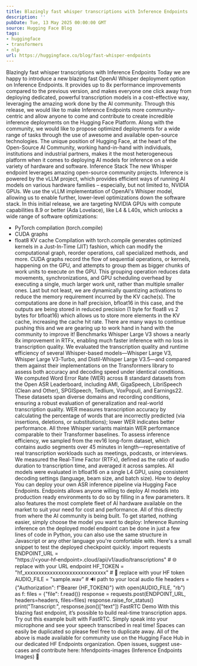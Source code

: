 ```yaml
---
title: Blazingly fast whisper transcriptions with Inference Endpoints
description: ''
pubDate: Tue, 13 May 2025 00:00:00 GMT
source: Hugging Face Blog
tags:
- huggingface
- transformers
- nlp
url: https://huggingface.co/blog/fast-whisper-endpoints
---
```


Blazingly fast whisper transcriptions with Inference Endpoints
Today we are happy to introduce a new blazing fast OpenAI Whisper deployment option on Inference Endpoints. It provides up to 8x performance improvements compared to the previous version, and makes everyone one click away from deploying dedicated, powerful transcription models in a cost-effective way, leveraging the amazing work done by the AI community.
Through this release, we would like to make Inference Endpoints more community-centric and allow anyone to come and contribute to create incredible inference deployments on the Hugging Face Platform. Along with the community, we would like to propose optimized deployments for a wide range of tasks through the use of awesome and available open-source technologies.
The unique position of Hugging Face, at the heart of the Open-Source AI Community, working hand-in-hand with individuals, institutions and industrial partners, makes it the most heterogeneous platform when it comes to deploying AI models for inference on a wide variety of hardware and software.
Inference Stack
The new Whisper endpoint leverages amazing open-source community projects. Inference is powered by the vLLM project, which provides efficient ways of running AI models on various hardware families – especially, but not limited to, NVIDIA GPUs. We use the vLLM implementation of OpenAI's Whisper model, allowing us to enable further, lower-level optimizations down the software stack.
In this initial release, we are targeting NVIDIA GPUs with compute capabilities 8.9 or better (Ada Lovelace), like L4 & L40s, which unlocks a wide range of software optimizations:
- PyTorch compilation (torch.compile)
- CUDA graphs
- float8 KV cache
Compilation with
torch.compile
generates optimized kernels in a Just-In-Time (JIT) fashion, which can modify the computational graph, reorder operations, call specialized methods, and more.
CUDA graphs record the flow of sequential operations, or kernels, happening on the GPU, and attempts to group them as bigger chunks of work units to execute on the GPU. This grouping operation reduces data movements, synchronizations, and GPU scheduling overhead by executing a single, much larger work unit, rather than multiple smaller ones.
Last but not least, we are dynamically quantizing activations to reduce the memory requirement incurred by the KV cache(s). The computations are done in half precision, bfloat16 in this case, and the outputs are being stored in reduced precision (1 byte for float8 vs 2 bytes for bfloat16) which allows us to store more elements in the KV cache, increasing the cache hit rate.
There are many ways to continue pushing this and we are gearing up to work hand in hand with the community to improve it!
Benchmarks
Whisper Large V3 shows a nearly 8x improvement in RTFx, enabling much faster inference with no loss in transcription quality.
We evaluated the transcription quality and runtime efficiency of several Whisper-based models—Whisper Large V3, Whisper Large V3-Turbo, and Distil-Whisper Large V3.5—and compared them against their implementations on the Transformers library to assess both accuracy and decoding speed under identical conditions.
We computed Word Error Rate (WER) across 8 standard datasets from the Open ASR Leaderboard, including AMI, GigaSpeech, LibriSpeech (Clean and Other), SPGISpeech, Tedlium, VoxPopuli, and Earnings22. These datasets span diverse domains and recording conditions, ensuring a robust evaluation of generalization and real-world transcription quality. WER measures transcription accuracy by calculating the percentage of words that are incorrectly predicted (via insertions, deletions, or substitutions); lower WER indicates better performance. All three Whisper variants maintain WER performance comparable to their Transformer baselines.
To assess inference efficiency, we sampled from the rev16 long-form dataset, which contains audio segments over 45 minutes in length—representative of real transcription workloads such as meetings, podcasts, or interviews. We measured the Real-Time Factor (RTFx), defined as the ratio of audio duration to transcription time, and averaged it across samples. All models were evaluated in bfloat16
on a single L4 GPU, using consistent decoding settings (language, beam size, and batch size).
How to deploy
You can deploy your own ASR inference pipeline via Hugging Face Endpoints. Endpoints allows anyone willing to deploy AI models into production ready environments to do so by filling in a few parameters. It also features the most complete fleet of AI hardware available on the market to suit your need for cost and performance. All of this directly from where the AI community is being built. To get started, nothing easier, simply choose the model you want to deploy:
Inference
Running inference on the deployed model endpoint can be done in just a few lines of code in Python, you can also use the same structure in Javascript or any other language you're comfortable with.
Here's a small snippet to test the deployed checkpoint quickly.
import requests
ENDPOINT_URL = "https://<your‑hf‑endpoint>.cloud/api/v1/audio/transcriptions" # 🌐 replace with your URL endpoint
HF_TOKEN = "hf_xxxxxxxxxxxxxxxxxxxxxxxxxxxxx" # 🔑 replace with your HF token
AUDIO_FILE = "sample.wav" # 🔊 path to your local audio file
headers = {"Authorization": f"Bearer {HF_TOKEN}"}
with open(AUDIO_FILE, "rb") as f:
files = {"file": f.read()}
response = requests.post(ENDPOINT_URL, headers=headers, files=files)
response.raise_for_status()
print("Transcript:", response.json()["text"])
FastRTC Demo
With this blazing fast endpoint, it’s possible to build real-time transcription apps. Try out this example built with FastRTC. Simply speak into your microphone and see your speech transcribed in real time!
Spaces can easily be duplicated so please feel free to duplicate away. All of the above is made available for community use on the Hugging Face Hub in our dedicated HF Endpoints organization. Open issues, suggest use-cases and contribute here: hfendpoints-images (Inference Endpoints Images) 🚀